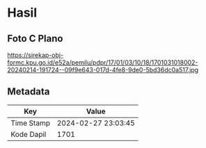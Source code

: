 # Hasil

## Foto C Plano

https://sirekap-obj-formc.kpu.go.id/e52a/pemilu/pdpr/17/01/03/10/18/1701031018002-20240214-191724--09f9e643-017d-4fe8-9de0-5bd36dc0a517.jpg


## Metadata

| Key        | Value               |
| ---------- | ------------------- |
| Time Stamp | 2024-02-27 23:03:45 |
| Kode Dapil | 1701                |



